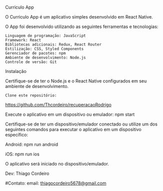 Curriculo App

O Curriculo App é um aplicativo simples desenvolvido em React Native.

    

O App foi desenvolvido utilizando as seguintes ferramentas e tecnologias:

    Linguagem de programação: JavaScript
    Framework: React
    Bibliotecas adicionais: Redux, React Router
    Estilização: CSS, Styled Components
    Gerenciador de pacotes: npm
    Ambiente de desenvolvimento: Node.js
    Controle de versão: Git

Instalação

Certifique-se de ter o Node.js e o React Native configurados em seu ambiente de desenvolvimento.

    Clone este repositório:
   https://github.com/Thcordeiro/recuperacaoRodrigo
    



Execute o aplicativo em um dispositivo ou emulador: npm start

Certifique-se de ter um dispositivo/emulador conectado ou utilize um dos seguintes comandos para executar o aplicativo em um dispositivo específico:

Android: npm run android

iOS: npm run ios

O aplicativo será iniciado no dispositivo/emulador.


Dev: Thiago Cordeiro

#Contato: email: thiagocordeiro5678@gmail.com
